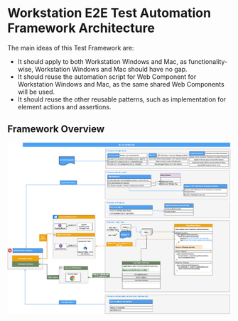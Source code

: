 # Workstation E2E Test Automation Framework Architecture

The main ideas of this Test Framework are:
- It should apply to both Workstation Windows and Mac, as functionality-wise, Workstation Windows and Mac should have no gap.
- It should reuse the automation script for Web Component for Workstation Windows and Mac, as the same shared Web Components will be used.
- It should reuse the other reusable patterns, such as implementation for element actions and assertions.

## Framework Overview

![Framework Overview](./images/appTestFramework.png)

